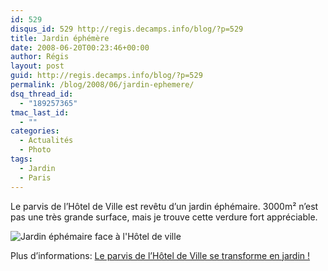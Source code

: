 ```yaml
---
id: 529
disqus_id: 529 http://regis.decamps.info/blog/?p=529
title: Jardin éphémère
date: 2008-06-20T00:23:46+00:00
author: Régis
layout: post
guid: http://regis.decamps.info/blog/?p=529
permalink: /blog/2008/06/jardin-ephemere/
dsq_thread_id:
  - "189257365"
tmac_last_id:
  - ""
categories:
  - Actualités
  - Photo
tags:
  - Jardin
  - Paris
---
```

Le parvis de l’Hôtel de Ville est revêtu d’un jardin éphémaire. 3000m² n’est pas une très grande surface, mais je trouve cette verdure fort appréciable.

![Jardin éphémaire face à l'Hôtel de ville](http://static.flickr.com/3065/2593262223_6dec5c753f.jpg?v=0)

Plus d’informations: [Le parvis de l’Hôtel de Ville se transforme en jardin !](http://www.paris.fr/portail/Parcs/Portal.lut?page_id=104&document_type_id=2&document_id=29370&portlet_id=11103)

